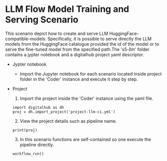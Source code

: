 # LLM Flow Model Training and Serving Scenario
This scenario depict how to create and serve LLM HuggingFace-compatible-models. Specifically, it is possible to serve directly the LLM models from the HuggingFace catalogue provided the id of the model or to serve the fine-tuned model from the specified path.The 's5-llm' folder contains a jypter notebook and a digitalhub project yaml descriptor.

- Jypter notebook 
	- Import the Jupyter notebook for each scenario located inside project folder in the 'Coder' instance and execute it step by step.

- Project
	
   1. Import the project inside the 'Coder' instance using the yaml file.
	```
 	import digitalhub as dh
	proj = dh.import_project('project-llm-ci.yml')
	```

   2.  View the project details such as pipeline name.
     ```
     print(proj)
     ```

   3. In this scenario functions are self-contained so one execute the pipeline directly.
     ```
     workflow_run()
     ```
	
	

	
	


	
	


